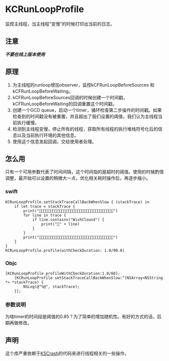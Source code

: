 # KCRunLoopProfile
监控主线程，当主线程“变慢”的时候打印出当前的日志。

## 注意
***不要在线上版本使用***

## 原理
1. 为主线程的runloop增加observer，监控kCFRunLoopBeforeSources 和 kCFRunLoopBeforeWaiting。
2. kCFRunLoopBeforeSources回调的时候创建一个时间戳，kCFRunLoopBeforeWaiting的回调重置这个时间戳。
3. 创建一个GCD queue，启动一个timer，循环检查第二步操作的时间戳。如果检查到的时间戳没有被重置，并且超出了我们设置的阈值，我们认为主线程当前执行缓慢。
4. 检测到主线程变慢，停止所有的线程，获取所有线程的执行堆栈符号化后的信息以及当前执行环境的其他信息。
5. 使用这个信息发起回调，交给使用者处理。

## 怎么用

只有一个可用参数代表了时间间隔，这个时间指的是超时的阈值。使用的时候酌情调整，最开始可以设置的稍微大一点，优化相关耗时操作后，再逐步缩小。

### swift
```
KCRunLoopProfile.setStackTraceCallBackWhenSlow { (stackTrace) in            
    if let trace = stackTrace {
        print("💙💙💙💙💙💙💙💙💙💙💙💙💙💙💙💙💙💙💙💙💙💙💙💙💙💙💙💙💙💙💙💙💙")
        for line in trace {
            if line.contains("WishClound") {
                print("💙" + line)
            }
        }
        print("💙💙💙💙💙💙💙💙💙💙💙💙💙💙💙💙💙💙💙💙💙💙💙💙💙💙💙💙💙💙💙💙💙")
    }
}
KCRunLoopProfile.profile(withCheckDuration: 1.0/90.0)
```

### Objc

```
[KCRunLoopProfile profileWithCheckDuration:1.0/60];
    [KCRunLoopProfile setStackTraceCallBackWhenSlow:^(NSArray<NSString *> *stackTrace) {
        NSLog(@"%@", stackTrace);
    }];
```

### 参数说明

为啥timer的时间段是阈值的0.85？为了简单的增加随机性。有好的方式的话，后期再做修改。

## 声明
这个库严重依赖于[KSCrash](https://github.com/kstenerud/KSCrash)的代码来进行线程相关的一些操作。


